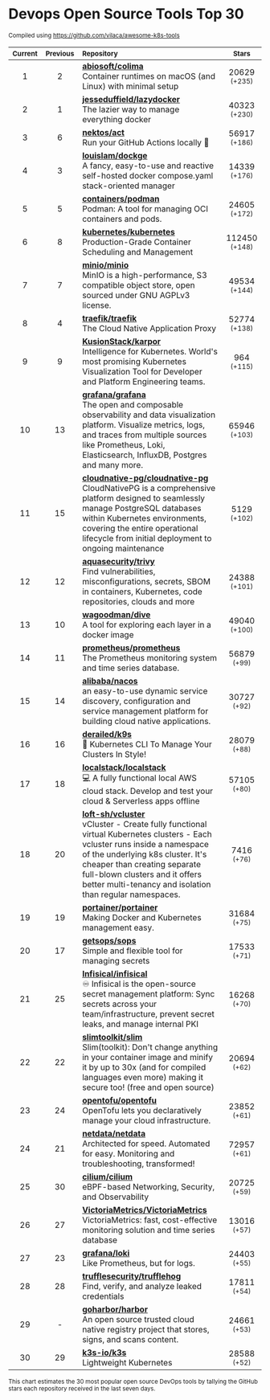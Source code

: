 # Devops Open Source Tools Top 30
<sup>Compiled using https://github.com/vilaca/awesome-k8s-tools</sup>
<div align="center">

|<sub>Current</sub>|<sub>Previous</sub>|<sub>Repository</sub>|<sub>Stars</sub>|
|:---:|:---:|:---|:---:|
|1|2|[**abiosoft/colima**](https://github.com/abiosoft/colima)<br/>Container runtimes on macOS (and Linux) with minimal setup|20629 <sup>(+235)</sup>|
|2|1|[**jesseduffield/lazydocker**](https://github.com/jesseduffield/lazydocker)<br/>The lazier way to manage everything docker|40323 <sup>(+230)</sup>|
|3|6|[**nektos/act**](https://github.com/nektos/act)<br/>Run your GitHub Actions locally 🚀|56917 <sup>(+186)</sup>|
|4|3|[**louislam/dockge**](https://github.com/louislam/dockge)<br/>A fancy, easy-to-use and reactive self-hosted docker compose.yaml stack-oriented manager|14339 <sup>(+176)</sup>|
|5|5|[**containers/podman**](https://github.com/containers/podman)<br/>Podman: A tool for managing OCI containers and pods.|24605 <sup>(+172)</sup>|
|6|8|[**kubernetes/kubernetes**](https://github.com/kubernetes/kubernetes)<br/>Production-Grade Container Scheduling and Management|112450 <sup>(+148)</sup>|
|7|7|[**minio/minio**](https://github.com/minio/minio)<br/>MinIO is a high-performance, S3 compatible object store, open sourced under GNU AGPLv3 license.|49534 <sup>(+144)</sup>|
|8|4|[**traefik/traefik**](https://github.com/traefik/traefik)<br/>The Cloud Native Application Proxy|52774 <sup>(+138)</sup>|
|9|9|[**KusionStack/karpor**](https://github.com/KusionStack/karpor)<br/>Intelligence for Kubernetes. World's most promising Kubernetes Visualization Tool for Developer and Platform Engineering teams. |964 <sup>(+115)</sup>|
|10|13|[**grafana/grafana**](https://github.com/grafana/grafana)<br/>The open and composable observability and data visualization platform. Visualize metrics, logs, and traces from multiple sources like Prometheus, Loki, Elasticsearch, InfluxDB, Postgres and many more. |65946 <sup>(+103)</sup>|
|11|15|[**cloudnative-pg/cloudnative-pg**](https://github.com/cloudnative-pg/cloudnative-pg)<br/>CloudNativePG is a comprehensive platform designed to seamlessly manage PostgreSQL databases within Kubernetes environments, covering the entire operational lifecycle from initial deployment to ongoing maintenance|5129 <sup>(+102)</sup>|
|12|12|[**aquasecurity/trivy**](https://github.com/aquasecurity/trivy)<br/>Find vulnerabilities, misconfigurations, secrets, SBOM in containers, Kubernetes, code repositories, clouds and more|24388 <sup>(+101)</sup>|
|13|10|[**wagoodman/dive**](https://github.com/wagoodman/dive)<br/>A tool for exploring each layer in a docker image|49040 <sup>(+100)</sup>|
|14|11|[**prometheus/prometheus**](https://github.com/prometheus/prometheus)<br/>The Prometheus monitoring system and time series database.|56879 <sup>(+99)</sup>|
|15|14|[**alibaba/nacos**](https://github.com/alibaba/nacos)<br/>an easy-to-use dynamic service discovery, configuration and service management platform for building cloud native applications.|30727 <sup>(+92)</sup>|
|16|16|[**derailed/k9s**](https://github.com/derailed/k9s)<br/>🐶 Kubernetes CLI To Manage Your Clusters In Style!|28079 <sup>(+88)</sup>|
|17|18|[**localstack/localstack**](https://github.com/localstack/localstack)<br/>💻 A fully functional local AWS cloud stack. Develop and test your cloud & Serverless apps offline|57105 <sup>(+80)</sup>|
|18|20|[**loft-sh/vcluster**](https://github.com/loft-sh/vcluster)<br/>vCluster - Create fully functional virtual Kubernetes clusters - Each vcluster runs inside a namespace of the underlying k8s cluster. It's cheaper than creating separate full-blown clusters and it offers better multi-tenancy and isolation than regular namespaces.|7416 <sup>(+76)</sup>|
|19|19|[**portainer/portainer**](https://github.com/portainer/portainer)<br/>Making Docker and Kubernetes management easy.|31684 <sup>(+75)</sup>|
|20|17|[**getsops/sops**](https://github.com/getsops/sops)<br/>Simple and flexible tool for managing secrets|17533 <sup>(+71)</sup>|
|21|25|[**Infisical/infisical**](https://github.com/Infisical/infisical)<br/>♾ Infisical is the open-source secret management platform: Sync secrets across your team/infrastructure, prevent secret leaks, and manage internal PKI|16268 <sup>(+70)</sup>|
|22|22|[**slimtoolkit/slim**](https://github.com/slimtoolkit/slim)<br/>Slim(toolkit): Don't change anything in your container image and minify it by up to 30x (and for compiled languages even more) making it secure too! (free and open source)|20694 <sup>(+62)</sup>|
|23|24|[**opentofu/opentofu**](https://github.com/opentofu/opentofu)<br/>OpenTofu lets you declaratively manage your cloud infrastructure.|23852 <sup>(+61)</sup>|
|24|21|[**netdata/netdata**](https://github.com/netdata/netdata)<br/>Architected for speed. Automated for easy. Monitoring and troubleshooting, transformed!|72957 <sup>(+61)</sup>|
|25|30|[**cilium/cilium**](https://github.com/cilium/cilium)<br/>eBPF-based Networking, Security, and Observability|20725 <sup>(+59)</sup>|
|26|27|[**VictoriaMetrics/VictoriaMetrics**](https://github.com/VictoriaMetrics/VictoriaMetrics)<br/>VictoriaMetrics: fast, cost-effective monitoring solution and time series database|13016 <sup>(+57)</sup>|
|27|23|[**grafana/loki**](https://github.com/grafana/loki)<br/>Like Prometheus, but for logs.|24403 <sup>(+55)</sup>|
|28|28|[**trufflesecurity/trufflehog**](https://github.com/trufflesecurity/trufflehog)<br/>Find, verify, and analyze leaked credentials|17811 <sup>(+54)</sup>|
|29|-|[**goharbor/harbor**](https://github.com/goharbor/harbor)<br/>An open source trusted cloud native registry project that stores, signs, and scans content.|24661 <sup>(+53)</sup>|
|30|29|[**k3s-io/k3s**](https://github.com/k3s-io/k3s)<br/>Lightweight Kubernetes|28588 <sup>(+52)</sup>|


</div>

<sub>This chart estimates the 30 most popular open source DevOps tools by tallying the GitHub stars each repository received in the last seven days.</sub>
